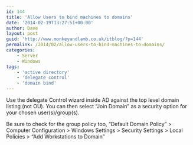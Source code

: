 ```yaml
---
id: 144
title: 'Allow Users to bind machines to domains'
date: '2014-02-19T13:27:51+00:00'
author: Dave
layout: post
guid: 'http://www.monkeyandlamb.co.uk/itblog/?p=144'
permalink: /2014/02/allow-users-to-bind-machines-to-domains/
categories:
    - Server
    - Windows
tags:
    - 'active directory'
    - 'delegate control'
    - 'domain bind'
---
```


Use the delegate Control wizard inside AD against the top level domain listing (not OU). You can then select “Join Domain” as a security option for your chosen user(s)/group(s).

Be sure to check for the group policy too, “Default Domain Policy” &gt; Computer Configuration &gt; Windows Settings &gt; Security Settings &gt; Local Policies &gt; “Add Workstations to Domain”